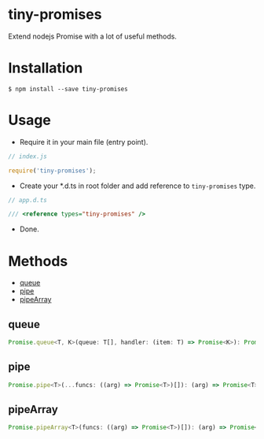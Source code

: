 # tiny-promises
Extend nodejs Promise with a lot of useful methods.
# Installation
`$ npm install --save tiny-promises`
# Usage
- Require it in your main file (entry point).
```javascript
// index.js

require('tiny-promises');
```
- Create your *.d.ts in root folder and add reference to `tiny-promises` type.
```javascript
// app.d.ts

/// <reference types="tiny-promises" />
```
- Done.
# Methods
- [queue](#queue)
- [pipe](#pipe)
- [pipeArray](#pipearray)
## queue
```javascript
Promise.queue<T, K>(queue: T[], handler: (item: T) => Promise<K>): Promise<K[]>
``` 
## pipe
```javascript
Promise.pipe<T>(...funcs: ((arg) => Promise<T>)[]): (arg) => Promise<T>
```
## pipeArray
```javascript 
Promise.pipeArray<T>(funcs: ((arg) => Promise<T>)[]): (arg) => Promise<T>
```
